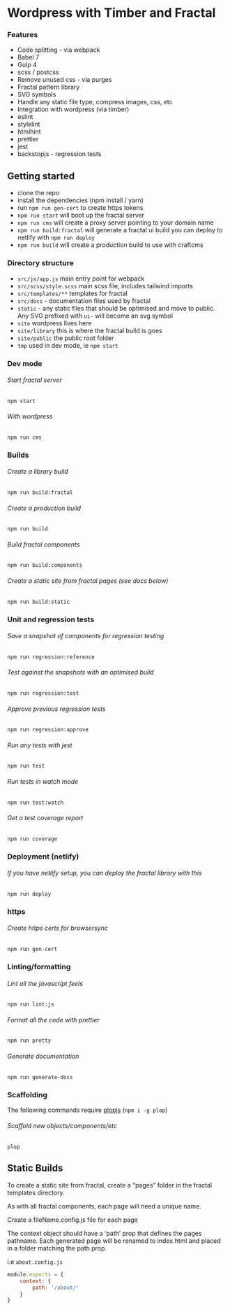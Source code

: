 # Wordpress with Timber and Fractal

### Features

- Code splitting - via webpack
- Babel 7
- Gulp 4
- scss / postcss
- Remove unused css - via purges
- Fractal pattern library
- SVG symbols
- Handle any static file type, compress images, css, etc
- Integration with wordpress (via timber)
- eslint
- stylelint
- htmlhint
- prettier
- jest
- backstopjs - regression tests

## Getting started

- clone the repo
- install the dependencies (npm install / yarn)
- run `npm run gen-cert` to create https tokens
- `npm run start` will boot up the fractal server
- `npm run cms` will create a proxy server pointing to your domain name
- `npm run build:fractal` will generate a fractal ui build you can deploy to netlify with `npm run deploy`
- `npm run build` will create a production build to use with craftcms

### Directory structure

- `src/js/app.js` main entry point for webpack
- `src/scss/style.scss` main scss file, includes tailwind imports
- `src/templates/**` templates for fractal
- `src/docs` - documentation files used by fractal
- `static` - any static files that should be optimised and move to public. Any SVG prefixed with `ui-` will become an svg symbol
- `site` wordpress lives here
- `site/library` this is where the fractal build is goes
- `site/public` the public root folder
- `tmp` used in dev mode, ie `npm start`

### Dev mode

###### Start fractal server

`npm start`

###### With wordpress

`npm run cms`

### Builds

###### Create a library build

`npm run build:fractal`

###### Create a production build

`npm run build`

###### Build fractal components

`npm run build:components`

###### Create a static site from fractal pages (see docs below)

`npm run build:static`

### Unit and regression tests

###### Save a snapshot of components for regression testing

`npm run regression:reference`

###### Test against the snapshots with an optimised build

`npm run regression:test`

###### Approve previous regression tests

`npm run regression:approve`

###### Run any tests with jest

`npm run test`

###### Run tests in watch mode

`npm run test:watch`

###### Get a test coverage report

`npm run coverage`

### Deployment (netlify)

###### If you have netlify setup, you can deploy the fractal library with this

`npm run deploy`

### https

###### Create https certs for browsersync

`npm run gen-cert`

### Linting/formatting

###### Lint all the javascript feels

`npm run lint:js`

###### Format all the code with prettier

`npm run pretty`

###### Generate documentation

`npm run generate-docs`

### Scaffolding

The following commands require [plopjs](https://plopjs.com/documentation/#getting-started) (`npm i -g plop`)

###### Scaffold new objects/components/etc

`plop`

## Static Builds

To create a static site from fractal, create a “pages” folder in the fractal templates directory.

As with all fractal components, each page will need a unique name.

Create a fileName.config.js file for each page

The context object should have a ‘path’ prop that defines the pages pathname. Each generated page will be renamed to index.html and placed in a folder matching the path prop.

i.e `about.config.js`

```javascript
module.exports = {
	context: {
		path: '/about/'
	}
}
```
